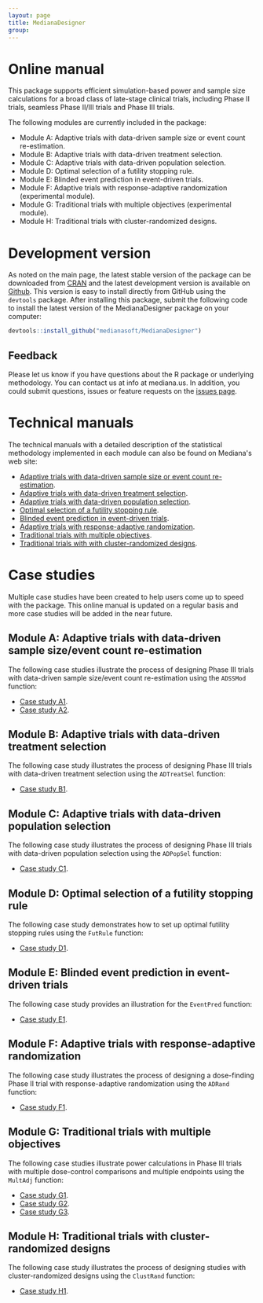 ```yaml
---
layout: page
title: MedianaDesigner
group: 
---
```


# Online manual

This package supports efficient simulation-based power and sample size calculations for a broad class of late-stage clinical trials, including Phase II trials, seamless Phase II/III trials and Phase III trials. 

The following modules are currently included in the package:

* Module A: Adaptive trials with data-driven sample size or event count re-estimation.
* Module B: Adaptive trials with data-driven treatment selection.
* Module C: Adaptive trials with data-driven population selection.
* Module D: Optimal selection of a futility stopping rule.
* Module E: Blinded event prediction in event-driven trials.
* Module F: Adaptive trials with response-adaptive randomization (experimental module).
* Module G: Traditional trials with multiple objectives (experimental module).
* Module H: Traditional trials with cluster-randomized designs.

# Development version

As noted on the main page, the latest stable version of the package can be downloaded from [CRAN](https://cran.r-project.org/web/packages/MedianaDesigner/index.html) and the latest development version is available on [Github](https://github.com/medianasoft/MedianaDesigner). This version is easy to install directly from GitHub using the `devtools` package. After installing this package, submit the following code to install the latest version of the MedianaDesigner package on your computer:

``` r
devtools::install_github("medianasoft/MedianaDesigner")
```

## Feedback

Please let us know if you have questions about the R package or underlying methodology. You can contact us at info at mediana.us.  In addition, you could submit questions, issues or feature requests on the [issues page](https://github.com/medianasoft/MedianaDesigner/issues).

# Technical manuals

The technical manuals with a detailed description of the statistical methodology implemented in each module can also be found on Mediana's web site: 

* [Adaptive trials with data-driven sample size or event count re-estimation](http://www.mediana.us/MedianaDesigner/ADSSMod.pdf).
* [Adaptive trials with data-driven treatment selection](http://www.mediana.us/MedianaDesigner/ADTreatSel.pdf).
* [Adaptive trials with data-driven population selection](http://www.mediana.us/MedianaDesigner/ADPopSel.pdf).
* [Optimal selection of a futility stopping rule](http://www.mediana.us/MedianaDesigner/FutRule.pdf).
* [Blinded event prediction in event-driven trials](http://www.mediana.us/MedianaDesigner/EventPred.pdf).
* [Adaptive trials with response-adaptive randomization](http://www.mediana.us/MedianaDesigner/ADRand.pdf).
* [Traditional trials with multiple objectives](http://www.mediana.us/MedianaDesigner/MultAdj.pdf).
* [Traditional trials with with cluster-randomized designs](http://www.mediana.us/MedianaDesigner/ClustRand.pdf).

# Case studies

Multiple case studies have been created to help users come up to speed with the package. This online manual is updated on a regular basis and more case studies will be added in the near future.

## Module A: Adaptive trials with data-driven sample size/event count re-estimation 

The following case studies illustrate the process of designing Phase III trials with data-driven sample size/event count re-estimation using the `ADSSMod` function:

* [Case study A1](https://medianasoft.github.io/CaseStudyA1).
* [Case study A2](https://medianasoft.github.io/CaseStudyA2).

## Module B: Adaptive trials with data-driven treatment selection 

The following case study illustrates the process of designing Phase III trials with data-driven treatment selection using the `ADTreatSel` function:

* [Case study B1](https://medianasoft.github.io/CaseStudyB1).

## Module C: Adaptive trials with data-driven population selection 

The following case study illustrates the process of designing Phase III trials with data-driven population selection using the `ADPopSel` function:

* [Case study C1](https://medianasoft.github.io/CaseStudyC1).

## Module D: Optimal selection of a futility stopping rule 

The following case study demonstrates how to set up optimal futility stopping rules using the `FutRule` function:

* [Case study D1](https://medianasoft.github.io/CaseStudyD1).

## Module E: Blinded event prediction in event-driven trials 

The following case study provides an illustration for the `EventPred` function:

* [Case study E1](https://medianasoft.github.io/CaseStudyE1).

## Module F: Adaptive trials with response-adaptive randomization

The following case study illustrates the process of designing a dose-finding Phase II trial with response-adaptive randomization using the `ADRand` function:

* [Case study F1](https://medianasoft.github.io/CaseStudyF1).

## Module G: Traditional trials with multiple objectives

The following case studies illustrate power calculations in Phase III trials with multiple dose-control comparisons and multiple endpoints using the `MultAdj` function:

* [Case study G1](https://medianasoft.github.io/CaseStudyG1).
* [Case study G2](https://medianasoft.github.io/CaseStudyG2).
* [Case study G3](https://medianasoft.github.io/CaseStudyG3).

## Module H: Traditional trials with cluster-randomized designs

The following case study illustrates the process of designing studies with cluster-randomized designs using the `ClustRand` function:

* [Case study H1](https://medianasoft.github.io/CaseStudyH1).
